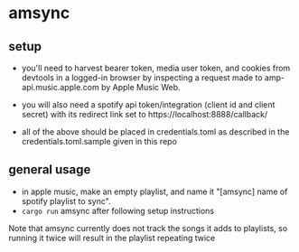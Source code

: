 # amsync

## setup
* you'll need to harvest bearer token, media user token, and cookies from devtools in a logged-in browser by inspecting a request made to amp-api.music.apple.com by Apple Music Web.

* you will also need a spotify api token/integration (client id and client secret) with its redirect link set to https://localhost:8888/callback/

* all of the above should be placed in credentials.toml as described in the credentials.toml.sample given in this repo

## general usage

* in apple music, make an empty playlist, and name it "\[amsync] name of spotify playlist to sync".
* `cargo run` amsync after following setup instructions

Note that amsync currently does not track the songs it adds to playlists, so running it twice will result in the playlist repeating twice

